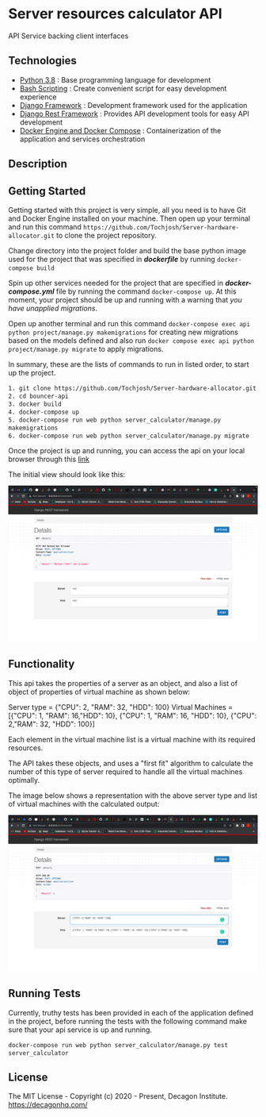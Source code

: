 # Server resources calculator API

API Service backing client interfaces

## Technologies

- [Python 3.8](https://python.org) : Base programming language for development
- [Bash Scripting](https://www.codecademy.com/learn/learn-the-command-line/modules/bash-scripting) : Create convenient script for easy development experience
- [Django Framework](https://www.djangoproject.com/) : Development framework used for the application
- [Django Rest Framework](https://www.django-rest-framework.org/) : Provides API development tools for easy API development
- [Docker Engine and Docker Compose](https://www.docker.com/) : Containerization of the application and services orchestration

## Description

## Getting Started

Getting started with this project is very simple, all you need is to have Git and Docker Engine installed on your machine. Then open up your terminal and run this command `https://github.com/Tochjosh/Server-hardware-allocator.git` to clone the project repository.

Change directory into the project folder and build the base python image used for the project that was specified in **_dockerfile_** by running `docker-compose build`

Spin up other services needed for the project that are specified in **_docker-compose.yml_** file by running the command `docker-compose up`. At this moment, your project should be up and running with a warning that _you have unapplied migrations_.

Open up another terminal and run this command `docker-compose exec api python project/manage.py makemigrations` for creating new migrations based on the models defined and also run `docker compose exec api python project/manage.py migrate` to apply migrations.

In summary, these are the lists of commands to run in listed order, to start up the project.

```docker
1. git clone https://github.com/Tochjosh/Server-hardware-allocator.git
2. cd bouncer-api
3. docker build
4. docker-compose up
5. docker-compose run web python server_calculator/manage.py makemigrations
6. docker-compose run web python server_calculator/manage.py migrate
```
Once the project is up and running, you can access the api on your local browser through this [link](http://0.0.0.0:8000/details)


The initial view should look like this:


![Alt text](api_initial_view.png?raw=true "api view")


## Functionality

This api takes the properties of a server as an object, and also a list of object of properties of virtual machine as shown below:

Server type = {"CPU": 2, "RAM": 32, "HDD": 100}
Virtual Machines = [{"CPU": 1, "RAM": 16,"HDD": 10}, {"CPU": 1, "RAM": 16, "HDD": 10}, {"CPU": 2,"RAM": 32, "HDD": 100}]

Each element in the virtual machine list is a virtual machine with its required resources.

The API takes these objects, and uses a "first fit" algorithm to calculate the number of this type of server required to handle all the virtual machines optimally.

The image below shows a representation with the above server type and list of virtual machines with the calculated output:

![Alt text](api_test_view.png?raw=true "api view")


## Running Tests

Currently, truthy tests has been provided in each of the application defined in the project, before running the tests with the following command make sure that your api service is up and running.

```docker
docker-compose run web python server_calculator/manage.py test server_calculator

```

## License

The MIT License - Copyright (c) 2020 - Present, Decagon Institute. https://decagonhq.com/
